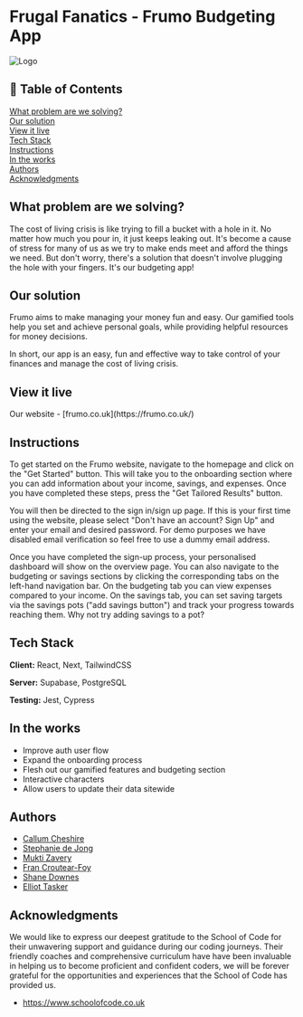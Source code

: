 
# Frugal Fanatics - Frumo Budgeting App




![Logo](https://i.ibb.co/wwGpWGf/frumo-logo.png)


## 📝 Table of Contents

<a href="#What problem are we solving?">What problem are we solving?</a><br>
<a href="#Our-Solution">Our solution</a><br>
<a href="#View-it-live">View it live</a><br>
<a href="#Tech-Stack">Tech Stack</a><br>
<a href="#Instructions">Instructions</a><br>
<a href="#In-the-works">In the works</a><br>
<a href="#Authors">Authors</a><br>
<a href="#Acknowledgments">Acknowledgments</a>



<h2 id="What problem are we solving?">What problem are we solving?</h2> 


The cost of living crisis is like trying to fill a bucket with a hole in it. No matter how much you pour in, it just keeps leaking out. It's become a cause of stress for many of us as we try to make ends meet and afford the things we need. But don't worry, there's a solution that doesn't involve plugging the hole with your fingers. It's our budgeting app!


<h2 id="Our-Solution">Our solution</h2>

Frumo aims to make managing your money fun and easy. Our gamified tools help you set and achieve personal goals, while providing helpful resources for money decisions.

In short, our app is an easy, fun and effective way to take control of your finances and manage the cost of living crisis.
<h2 id="View-it-live">View it live</h2>
Our website - [frumo.co.uk](https://frumo.co.uk/)

<h2 id="Instructions">Instructions</h2>


To get started on the Frumo website, navigate to the homepage and click on the "Get Started" button. This will take you to the onboarding section where you can add information about your income, savings, and expenses. Once you have completed these steps, press the "Get Tailored Results" button.

You will then be directed to the sign in/sign up page. If this is your first time using the website, please select "Don't have an account? Sign Up" and enter your email and desired password. For demo purposes we have disabled email verification so feel free to use a dummy email address.

Once you have completed the sign-up process, your personalised dashboard will show on the overview page. You can also navigate to the budgeting or savings sections by clicking the corresponding tabs on the left-hand navigation bar. On the budgeting tab you can view expenses compared to your income. On the savings tab, you can set saving targets via the savings pots ("add savings button") and track your progress towards reaching them. Why not try adding savings to a pot? 


<h2 id="Tech-Stack">Tech Stack</h2>

**Client:** React, Next, TailwindCSS

**Server:** Supabase, PostgreSQL

**Testing:** Jest, Cypress

<h2 id="In-the-works">In the works</h2>

- Improve auth user flow
- Expand the onboarding process
- Flesh out our gamified features and budgeting section
- Interactive characters
- Allow users to update their data sitewide

<h2 id="Authors">Authors</h2>

- [Callum Cheshire](https://github.com/callum-cheshire)
- [Stephanie de Jong](https://github.com/skdejong)
- [Mukti Zavery](https://github.com/mvhmz81)
- [Fran Croutear-Foy](https://github.com/Franzsii)
- [Shane Downes](https://github.com/shane-downes)
- [Elliot Tasker](https://github.com/elliottasker)


<h2 id="Acknowledgments">Acknowledgments</h2>

We would like to express our deepest gratitude to the School of Code for their unwavering support and guidance during our coding journeys. Their friendly coaches and comprehensive curriculum have have been invaluable in helping us to become proficient and confident coders, we will be forever grateful for the opportunities and experiences that the School of Code has provided us.

- https://www.schoolofcode.co.uk 
